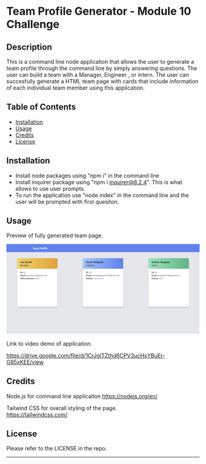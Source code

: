 # Team Profile Generator - Module 10 Challenge

## Description

This is a command line node application that allows the user to generate a team profile through the command line by simply answering questions. The user can build a team with a Manager, Engineer , or intern. The user can succesfully generate a HTML team page with cards that include information of each individual team member using this application.

## Table of Contents

- [Installation](#installation)
- [Usage](#usage)
- [Credits](#credits)
- [License](#license)

## Installation

- Install node packages using "npm i" in the command line
- Install inquirer package using "npm i inquirer@8.2.4". This is what allows to use user prompts.
- To run the application use "node index" in the command line and the user will be prompted with first quesiton.

## Usage

Preview of fully generated team page. 

![Sample Website Preview](./assets/images/team-profile-generator.png)

Link to video demo of application.

https://drive.google.com/file/d/1CrJgITZthd6CPV3ucHxYBuEr-G85xKEE/view

## Credits

Node.js for command line applicaiton
https://nodejs.org/en/

Tailwind CSS for overall styling of the page.  
https://tailwindcss.com/

## License

Please refer to the LICENSE in the repo.

---